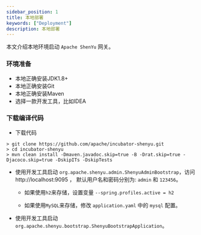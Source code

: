 ```yaml
---
sidebar_position: 1
title: 本地部署
keywords: ["Deployment"]
description: 本地部署
---
```


本文介绍本地环境启动 `Apache ShenYu` 网关。

### 环境准备

* 本地正确安装JDK1.8+
* 本地正确安装Git
* 本地正确安装Maven
* 选择一款开发工具，比如IDEA

### 下载编译代码

* 下载代码
```
> git clone https://github.com/apache/incubator-shenyu.git
> cd incubator-shenyu
> mvn clean install -Dmaven.javadoc.skip=true -B -Drat.skip=true -Djacoco.skip=true -DskipITs -DskipTests
```

* 使用开发工具启动 `org.apache.shenyu.admin.ShenyuAdminBootstrap`，访问 http://localhost:9095 ， 默认用户名和密码分别为: `admin` 和 `123456`。

    * 如果使用`h2`来存储，设置变量 `--spring.profiles.active = h2`

    * 如果使用`MySQL`来存储，修改 `application.yaml` 中的 `mysql` 配置。

* 使用开发工具启动 `org.apache.shenyu.bootstrap.ShenyuBootstrapApplication`。












